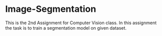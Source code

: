 # Image-Segmentation
This is the 2nd Assignment for Computer Vision class. In this assignment the task is to train a segmentation model on given dataset.
